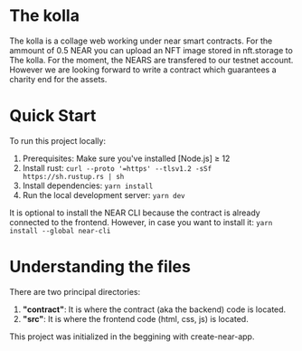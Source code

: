 The kolla
==================

The kolla is a collage web working under near smart contracts.
For the ammount of 0.5 NEAR you can upload an NFT image stored in nft.storage to The kolla.
For the moment, the NEARS are transfered to our testnet account. However we are looking forward to write a contract which guarantees a charity end for the assets. 


Quick Start
===========

To run this project locally:

1. Prerequisites: Make sure you've installed [Node.js] ≥ 12
2. Install rust: `curl --proto '=https' --tlsv1.2 -sSf https://sh.rustup.rs | sh`
3. Install dependencies: `yarn install`
4. Run the local development server: `yarn dev` 

It is optional to install the NEAR CLI because the contract is already connected to the frontend. However, in case you want to install it:
  `yarn install --global near-cli`

Understanding the files
===========
There are two principal directories: 
1. **"contract"**: It is where the contract (aka the backend) code is located.
2. **"src"**: It is where the frontend code (html, css, js) is located.

This project was initialized in the beggining with create-near-app.
